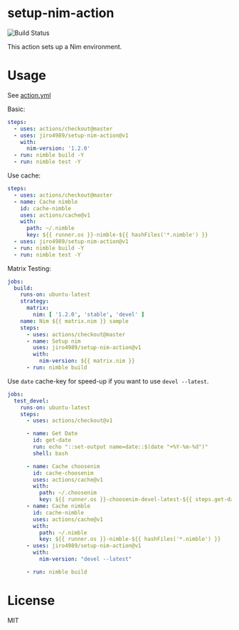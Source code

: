 # setup-nim-action

![Build Status](https://github.com/jiro4989/setup-nim-action/workflows/build/badge.svg)

This action sets up a Nim environment.

# Usage

See [action.yml](action.yml)

Basic:
```yaml
steps:
  - uses: actions/checkout@master
  - uses: jiro4989/setup-nim-action@v1
    with:
      nim-version: '1.2.0'
  - run: nimble build -Y
  - run: nimble test -Y
```

Use cache:
```yaml
steps:
  - uses: actions/checkout@master
  - name: Cache nimble
    id: cache-nimble
    uses: actions/cache@v1
    with:
      path: ~/.nimble
      key: ${{ runner.os }}-nimble-${{ hashFiles('*.nimble') }}
  - uses: jiro4989/setup-nim-action@v1
  - run: nimble build -Y
  - run: nimble test -Y
```

Matrix Testing:
```yaml
jobs:
  build:
    runs-on: ubuntu-latest
    strategy:
      matrix:
        nim: [ '1.2.0', 'stable', 'devel' ]
    name: Nim ${{ matrix.nim }} sample
    steps:
      - uses: actions/checkout@master
      - name: Setup nim
        uses: jiro4989/setup-nim-action@v1
        with:
          nim-version: ${{ matrix.nim }}
      - run: nimble build
```

Use `date` cache-key for speed-up if you want to use `devel --latest`.

```yaml
jobs:
  test_devel:
    runs-on: ubuntu-latest
    steps:
      - uses: actions/checkout@v1

      - name: Get Date
        id: get-date
        run: echo "::set-output name=date::$(date "+%Y-%m-%d")"
        shell: bash

      - name: Cache choosenim
        id: cache-choosenim
        uses: actions/cache@v1
        with:
          path: ~/.choosenim
          key: ${{ runner.os }}-choosenim-devel-latest-${{ steps.get-date.outputs.date }}
      - name: Cache nimble
        id: cache-nimble
        uses: actions/cache@v1
        with:
          path: ~/.nimble
          key: ${{ runner.os }}-nimble-${{ hashFiles('*.nimble') }}
      - uses: jiro4989/setup-nim-action@v1
        with:
          nim-version: "devel --latest"

      - run: nimble build
```

# License

MIT
